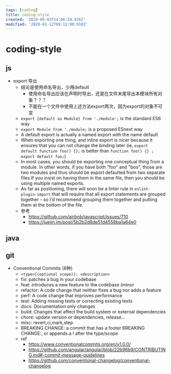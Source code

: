 ```yaml
---
tags: [coding]
title: coding-style
created: '2019-09-03T14:06:29.976Z'
modified: '2020-01-12T09:12:00.010Z'
---
```


# coding-style

## js
- export 导出
    - 结论是使用命名导出，少用default
        - 使用命名导出应该在声明时导出，还是在文件末尾导出本模块所有对象？？？
        - 不能在一个文件中使用上述方法export两次，因为export的对象不可变
    - `export {default as Module} from './module';` is the standard ES6 way
    - `export Module from './module;` is a proposed ESnext way
    - A default export is actually a named export with the name default
    - When exporting one thing, and inline export is nicer because it ensures that you can not change the binding later (ie, `export default function foo() {};` is better than `function foo() {} ; export default foo;`)
    - In most cases, you should be exporting one conceptual thing from a module. In other words, if you have both "foo" and "boo", those are two modules and thus should be export defaulted from two separate files.If you insist on having them in the same file, then you should be using multiple named exports.
    - As far as positioning, there will soon be a linter rule in `eslint-plugin-import` that will require that all export statements are grouped together - so I'd recommend grouping them together and putting them at the bottom of the file.
    - 参考
        - https://github.com/airbnb/javascript/issues/710
        - https://juejin.im/post/5b2b2d8de51d4558ba1a64e0


## java

## git
- Conventional Commits (8种)
    - `<type>[(optional scope)]: <description>`
    - fix: patches a bug in your codebase
    - feat: introduces a new feature to the codebase (minor
    - refactor: A code change that neither fixes a bug nor adds a feature
    - perf: A code change that improves performance
    - test: Adding missing tests or correcting existing tests
    - docs: Documentation only changes
    - build: Changes that affect the build system or external dependencies
    - chore: update version or dependencies, release...
    - misc: revert,ci,mark,step
    - BREAKING CHANGE: a commit that has a footer BREAKING CHANGE:, or appends a ! after the type/scope
    - ref
        - https://www.conventionalcommits.org/en/v1.0.0/
        - https://github.com/angular/angular/blob/22b96b9/CONTRIBUTING.md#-commit-message-guidelines
        - https://github.com/conventional-changelog/conventional-changelog


